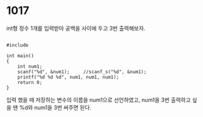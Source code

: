 # 1017

int형 정수 1개를 입력받아 공백을 사이에 두고 3번 출력해보자.

<pre><code>
#include<stdio.h>

int main()
{
	int num1;
	scanf("%d", &num1);		//scanf_s("%d", &num1);
	printf("%d %d %d", num1, num1, num1);
	return 0;
}
</code></pre>

입력 했을 때 저장하는 변수의 이름을 num1으로 선언하였고, num1을 3번 출력하고 싶을 땐 %d와 num1을 3번 써주면 된다.